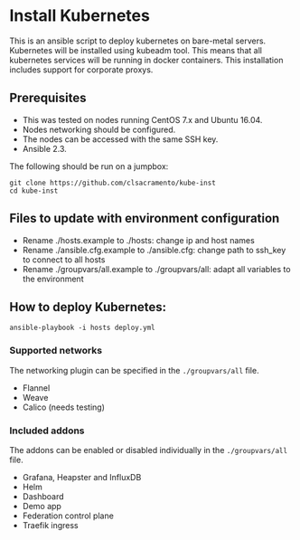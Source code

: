 # Install Kubernetes
This is an ansible script to deploy kubernetes on bare-metal servers. Kubernetes will be installed using kubeadm tool. This means that all kubernetes services will be running in docker containers. This installation includes support for corporate proxys.

## Prerequisites
* This was tested on nodes running CentOS 7.x and Ubuntu 16.04.
* Nodes networking should be configured.
* The nodes can be accessed with the same SSH key.
* Ansible 2.3.

The following should be run on a jumpbox:
~~~
git clone https://github.com/clsacramento/kube-inst
cd kube-inst
~~~

## Files to update with environment configuration

 * Rename ./hosts.example to ./hosts: change ip and host names
 * Rename ./ansible.cfg.example to ./ansible.cfg: change path to ssh_key to connect to all hosts
 * Rename ./groupvars/all.example to ./groupvars/all: adapt all variables to the environment


## How to deploy Kubernetes:
~~~
ansible-playbook -i hosts deploy.yml
~~~

### Supported networks
The networking plugin can be specified in the ```./groupvars/all``` file.
* Flannel
* Weave
* Calico (needs testing)

### Included addons
The addons can be enabled or disabled individually in the ```./groupvars/all``` file.
* Grafana, Heapster and InfluxDB
* Helm
* Dashboard
* Demo app
* Federation control plane
* Traefik ingress
